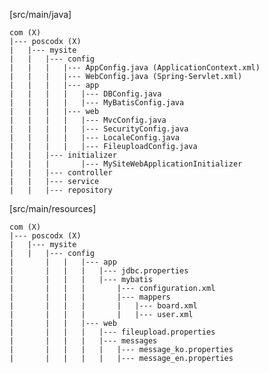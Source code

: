 [src/main/java]

    com (X)
    |--- poscodx (X)
    |	|--- mysite
    |	|	|--- config
    |	|	|	|--- AppConfig.java (ApplicationContext.xml)
    |	|	|	|--- WebConfig.java (Spring-Servlet.xml)
    |	|	|	|--- app
    |	|	|	|	|--- DBConfig.java
    |	|	|	|	|--- MyBatisConfig.java
    |	|	|	|--- web
    |	|	|	|	|--- MvcConfig.java
    |	|	|	|	|--- SecurityConfig.java
    |	|	|	|	|--- LocaleConfig.java
    |	|	|	|	|--- FileuploadConfig.java
    |   |   |--- initializer
    |   |   |       |--- MySiteWebApplicationInitializer
    |	|	|--- controller
    |	|	|--- service
    |	|	|--- repository

[src/main/resources]

    com (X)
    |--- poscodx (X)
    |	|--- mysite
    |	|	|--- config
    |       |	|	|--- app
    |       |	|	|	|--- jdbc.properties
    |       |	|	|	|--- mybatis
    |       |	|	|		|--- configuration.xml
    |       |	|	|		|--- mappers
    |       |	|	|		|	|--- board.xml
    |       |	|	|		|	|--- user.xml
    |       |	|	|--- web
    |       |	|	|	|--- fileupload.properties
    |       |	|	|	|--- messages
    |       |	|	|	|	|--- message_ko.properties
    |       |	|	|	|	|--- message_en.properties